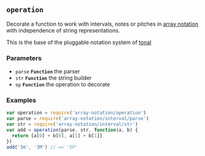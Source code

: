## `operation`

Decorate a function to work with intervals, notes or pitches in
[array notation](https://github.com/danigb/tonal/tree/next/packages/array-notation)
with independence of string representations.

This is the base of the pluggable notation system of
[tonal](https://github.com/danigb/tonal)

### Parameters

* `parse` **`Function`** the parser
* `str` **`Function`** the string builder
* `op` **`Function`** the operation to decorate


### Examples

```js
var operation = require('array-notation/operation')
var parse = require('array-notation/interval/parse')
var str = require('array-notation/interval/str')
var add = operation(parse, str, function(a, b) {
  return [a[0] + b[0], a[1] + b[1]]
})
add('3m', '3M') // => '5P'
```



